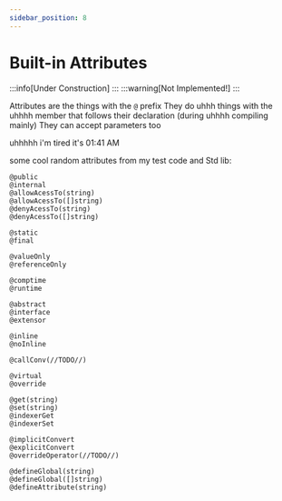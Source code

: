 ```yaml
---
sidebar_position: 8
---
```


# Built-in Attributes

:::info[Under Construction]
:::
:::warning[Not Implemented!]
:::

Attributes are the things with the `@` prefix
They do uhhh things with the uhhhh member that follows their declaration (during uhhhh compiling mainly)
They can accept parameters too

uhhhhh i'm tired it's 01:41 AM

some cool random attributes from my test code and Std lib:
```
@public
@internal
@allowAcessTo(string)
@allowAcessTo([]string)
@denyAcessTo(string)
@denyAcessTo([]string)

@static
@final

@valueOnly
@referenceOnly

@comptime
@runtime

@abstract
@interface
@extensor

@inline
@noInline

@callConv(//TODO//)

@virtual
@override

@get(string)
@set(string)
@indexerGet
@indexerSet

@implicitConvert
@explicitConvert
@overrideOperator(//TODO//)

@defineGlobal(string)
@defineGlobal([]string)
@defineAttribute(string)
```
